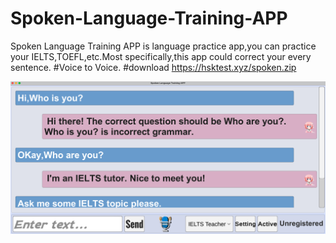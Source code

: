 # Spoken-Language-Training-APP
Spoken Language Training APP is language practice app,you can practice your IELTS,TOEFL,etc.Most specifically,this app could correct your every sentence.
#Voice to Voice.
#download
https://hsktest.xyz/spoken.zip

<img src="s.png">
